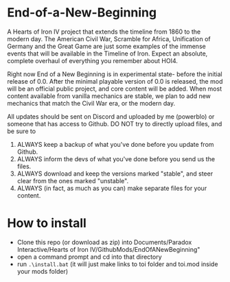 # End-of-a-New-Beginning
A Hearts of Iron IV project that extends the timeline from 1860 to the modern day.
The American Civil War, Scramble for Africa, Unification of Germany and the Great Game are just some examples of the immense events that will be available in the Timeline of Iron. Expect an absolute, complete overhaul of everything you remember about HOI4.

Right now End of a New Beginning is in experimental state- before the initial release of 0.0. After the minimal playable version of 0.0 is released, the mod will be an official public project, and core content will be added. When most content available from vanilla mechanics are stable, we plan to add new mechanics that match the Civil War era, or the modern day.

All updates should be sent on Discord and uploaded by me (powerblo) or someone that has access to Github. DO NOT try to directly upload files, and be sure to
1. ALWAYS keep a backup of what you've done before you update from Github.
2. ALWAYS inform the devs of what you've done before you send us the files.
3. ALWAYS download and keep the versions marked "stable", and steer clear from the ones marked "unstable".
4. ALWAYS (in fact, as much as you can) make separate files for your content.

# How to install

- Clone this repo (or download as zip) into Documents/Paradox Interactive/Hearts of Iron IV/GithubMods/EndOfANewBeginning"
- open a command prompt and cd into that directory
- run `.\install.bat` (it will just make links to toi folder and toi.mod inside your mods folder)
